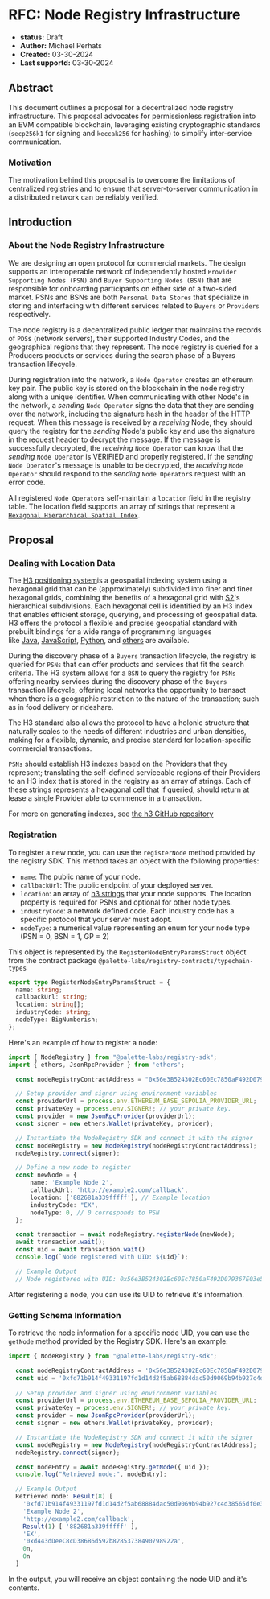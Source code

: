# RFC: Node Registry Infrastructure

- **status:** Draft
- **Author:** Michael Perhats
- **Created:** 03-30-2024
- **Last supportd:** 03-30-2024

## Abstract
This document outlines a proposal for a decentralized node registry infrastructure. This proposal advocates for permissionless registration into an EVM compatible blockchain, leveraging existing cryptographic standards (`secp256k1` for signing and `keccak256` for hashing) to simplify inter-service communication.

### Motivation
The motivation behind this proposal is to overcome the limitations of centralized registries and to ensure that server-to-server communication in a distributed network can be reliably verified.

## Introduction

### About the Node Registry Infrastructure
We are designing an open protocol for commercial markets. The design supports an interoperable network of independently hosted `Provider Supporting Nodes (PSN)` and `Buyer Supporting Nodes (BSN)` that are responsible for onboarding participants on either side of a two-sided market. PSNs and BSNs are both `Personal Data Stores` that specialize in storing and interfacing with different services related to `Buyers` or `Providers` respectively. 

The node registry is a decentralized public ledger that maintains the records of `PDS`s (network servers), their supported Industry Codes, and the geographical regions that they represent. The node registry is queried for a Producers products or services during the search phase of a Buyers transaction lifecycle.

During registration into the network, a `Node Operator` creates an ethereum key pair. The public key is stored on the blockchain in the node registry along with a unique identifier. When communicating with other Node's in the network, a *sending* `Node Operator` signs the data that they are sending over the network, including the signature hash in the header of the HTTP request. When this message is received by a *receiving* Node, they should query the registry for the *sending* Node's public key and use the signature in the request header to decrypt the message. If the message is successfully decrypted, the *receiving* `Node Operator` can know that the *sending* `Node Operator` is VERIFIED and properly registered. If the *sending* `Node Operator`'s message is unable to be decrypted, the *receiving* `Node Operator` should respond to the *sending* `Node Operator`s request with an error code. 

All registered `Node Operator`s self-maintain a `location` field in the registry table. The location field supports an array of strings that represent a [`Hexagonal Hierarchical Spatial Index`](https://github.com/uber/h3). 

## Proposal

### Dealing with Location Data
The [H3 positioning system](https://github.com/uber/h3)is a geospatial indexing system using a hexagonal grid that can be (approximately) subdivided into finer and finer hexagonal grids, combining the benefits of a hexagonal grid with [S2](https://code.google.com/archive/p/s2-geometry-library/)'s hierarchical subdivisions. Each hexagonal cell is identified by an H3 index that enables efficient storage, querying, and processing of geospatial data. H3 offers the protocol a flexible and precise geospatial standard with prebuilt bindings for a wide range of programming languages like [Java](https://github.com/uber/h3-java), [JavaScript](https://github.com/uber/h3-js), [Python](https://github.com/uber/h3-py), and [others](https://h3geo.org/docs/community/bindings) are available.

During the discovery phase of a `Buyers` transaction lifecycle, the registry is queried for `PSNs` that can offer products and services that fit the search criteria. The H3 system allows for a `BSN` to query the registry for `PSNs` offering nearby services during the discovery phase of the `Buyers` transaction lifecycle, offering local networks the opportunity to transact when there is a geographic restriction to the nature of the transaction; such as in food delivery or rideshare. 

The H3 standard also allows the protocol to have a holonic structure that naturally scales to the needs of different industries and urban densities, making for a flexible, dynamic, and precise standard for location-specific commercial transactions.

`PSNs` should establish H3 indexes based on the Providers that they represent; translating the self-defined serviceable regions of their Providers to an H3 index that is stored in the registry as an array of strings. Each of these strings represents a hexagonal cell that if queried, should return at lease a single Provider able to commence in a transaction.

For more on generating indexes, see [the h3 GitHub repository](https://github.com/uber/h3?tab=readme-ov-file) 

### Registration

To register a new node, you can use the `registerNode` method provided by the registry SDK. This method takes an object with the following properties:

- `name`: The public name of your node.
- `callbackUrl`: The public endpoint of your deployed server.
- `location`: an array of [h3 strings](https://github.com/uber/h3) that your node supports. The location property is required for PSNs and optional for other node types.
- `industryCode`: a network defined code. Each industry code has a specific protocol that your server must adopt. 
- `nodeType`: a numerical value representing an enum for your node type (PSN = 0, BSN = 1, GP = 2) 

This object is represented by the `RegisterNodeEntryParamsStruct` object from the contract package `@palette-labs/registry-contracts/typechain-types`

```ts 
export type RegisterNodeEntryParamsStruct = {
  name: string;
  callbackUrl: string;
  location: string[];
  industryCode: string;
  nodeType: BigNumberish;
};
```

Here's an example of how to register a node:

```ts
import { NodeRegistry } from "@palette-labs/registry-sdk";
import { ethers, JsonRpcProvider } from 'ethers';

  const nodeRegistryContractAddress = "0x56e3B524302Ec60Ec7850aF492D079367E03e5fb";

  // Setup provider and signer using environment variables
  const providerUrl = process.env.ETHEREUM_BASE_SEPOLIA_PROVIDER_URL; 
  const privateKey = process.env.SIGNER!; // your private key.
  const provider = new JsonRpcProvider(providerUrl);
  const signer = new ethers.Wallet(privateKey, provider);

  // Instantiate the NodeRegistry SDK and connect it with the signer
  const nodeRegistry = new NodeRegistry(nodeRegistryContractAddress);
  nodeRegistry.connect(signer);

  // Define a new node to register
  const newNode = {
      name: 'Example Node 2',
      callbackUrl: 'http://example2.com/callback',
      location: ['882681a339fffff'], // Example location
      industryCode: "EX",
      nodeType: 0, // 0 corresponds to PSN
  };

  const transaction = await nodeRegistry.registerNode(newNode);
  await transaction.wait();
  const uid = await transaction.wait()
  console.log(`Node registered with UID: ${uid}`);

  // Example Output
  // Node registered with UID: 0x56e3B524302Ec60Ec7850aF492D079367E03e5fb
```

After registering a node, you can use its UID to retrieve it's information.

### Getting Schema Information
To retrieve the node information for a specific node UID, you can use the `getNode` method provided by the Registry SDK. Here's an example:

```ts
import { NodeRegistry } from "@palette-labs/registry-sdk";

  const nodeRegistryContractAddress = '0x56e3B524302Ec60Ec7850aF492D079367E03e5fb';
  const uid = '0xfd71b914f49331197fd1d14d2f5ab68884dac50d9069b94b927c4d38565df0e3';
  
  // Setup provider and signer using environment variables
  const providerUrl = process.env.ETHEREUM_BASE_SEPOLIA_PROVIDER_URL;
  const privateKey = process.env.SIGNER!; // your private key.
  const provider = new JsonRpcProvider(providerUrl);
  const signer = new ethers.Wallet(privateKey, provider);

  // Instantiate the NodeRegistry SDK and connect it with the signer
  const nodeRegistry = new NodeRegistry(nodeRegistryContractAddress);
  nodeRegistry.connect(signer);

  const nodeEntry = await nodeRegistry.getNode({ uid });
  console.log("Retrieved node:", nodeEntry);

  // Example Output
  Retrieved node: Result(8) [
    '0xfd71b914f49331197fd1d14d2f5ab68884dac50d9069b94b927c4d38565df0e3',
    'Example Node 2',
    'http://example2.com/callback',
    Result(1) [ '882681a339fffff' ],
    'EX',
    '0xd443dDeeC8cD386B6d592b82853738490798922a',
    0n,
    0n
  ]
```

In the output, you will receive an object containing the node UID and it's contents.
